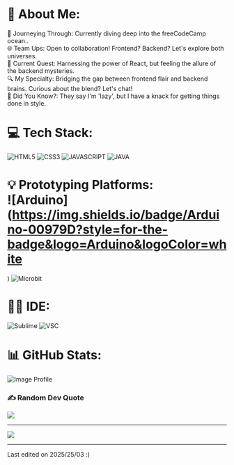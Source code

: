 # 💫 About Me:
🚀 Journeying Through: Currently diving deep into the freeCodeCamp ocean..<br>🌐 Team Ups: Open to collaboration! Frontend? Backend? Let's explore both universes.<br>📘 Current Quest: Harnessing the power of React, but feeling the allure of the backend mysteries.<br>🔍 My Specialty: Bridging the gap between frontend flair and backend brains. Curious about the blend? Let's chat!<br>🌟 Did You Know?: They say I'm 'lazy', but I have a knack for getting things done in style.



# 💻 Tech Stack:
![HTML5](https://img.shields.io/badge/html5-%23E34F26.svg?style=for-the-badge&logo=html5&logoColor=white) ![CSS3](https://img.shields.io/badge/css3-%231572B6.svg?style=for-the-badge&logo=css3&logoColor=white) ![JAVASCRIPT](https://img.shields.io/badge/JavaScript-F7DF1E?style=for-the-badge&logo=javascript&logoColor=black
) ![JAVA](https://img.shields.io/badge/Java-ED8B00?style=for-the-badge&logo=openjdk&logoColor=white
)

# 💡 Prototyping Platforms:<br> ![Arduino](https://img.shields.io/badge/Arduino-00979D?style=for-the-badge&logo=Arduino&logoColor=white
) ![Microbit](https://img.shields.io/badge/micro:bit-00ED00?style=for-the-badge&logo=micro:bit&logoColor=white
)

# 👩‍💻 IDE:
![Sublime](https://img.shields.io/badge/sublime_text-%23575757.svg?&style=for-the-badge&logo=sublime-text&logoColor=important) ![VSC](https://img.shields.io/badge/Visual_Studio_Code-0078D4?style=for-the-badge&logo=visual%20studio%20code&logoColor=white
)

# 📊 GitHub Stats:
![Image Profile](https://github.com/user-attachments/assets/36750bfe-8551-4f17-b5e3-7054f76c292c)

### ✍️ Random Dev Quote
![](https://quotes-github-readme.vercel.app/api?type=horizontal&theme=radical)

---
[![](https://visitcount.itsvg.in/api?id=Aneal07&icon=2&color=4)](https://visitcount.itsvg.in)

------

Last edited on 2025/25/03 :) 
